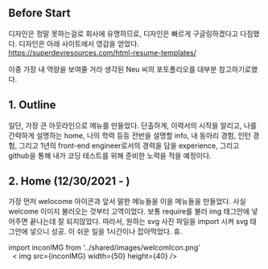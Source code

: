 ## Before Start
디자인은 정말 못하는걸로 회사에 유명하므로, 디자인은 빠르게 구글링하겠다고 다짐했다.
디자인은 아래 사이트에서 영감을 얻었다.
https://superdevresources.com/html-resume-templates/

이중 가장 내 역량을 보여줄 거라 생각된 Neu 씨의 포토폴리오를 대부분 참고하기로했다.

## 1. Outline
일단, 가장 큰 아웃라인으로 메뉴를 만들었다.
단촐하게, 이력서의 시작을 알리고, 나를 간략하게 설명하는 home, 나의 학력 등등 전반을 설명할 info,
내 동아리 경험, 인턴 경험, 그리고 1년의 front-end engineer로서의 경력을 담을 experience,
그리고 github을 통해 내가 코딩 테스트를 위해 준비한 노력을 적을 예정이다.

## 2. Home (12/30/2021 -  )
가장 먼저 welocome 아이콘과 앞서 말한 메뉴들을 이을 메뉴들을 만들었다.
사실 welcome 이미지 불러오는 것부터 고역이었다. 보통 require를 불러 img 태그안에 넣어주면 끝나는데 잘 되지않았다.
따라서, 원하는 svg 사진 파일을 import 시켜 svg 태그안에 넣으니 성공. 이 쉬운 일을 1시간이나 잡아먹었다. 휴.

import  inconIMG from '../shared/images/welcomIcon.png'  
&nbsp;
< img src={inconIMG} width={50} height={40} />  &nbsp;
